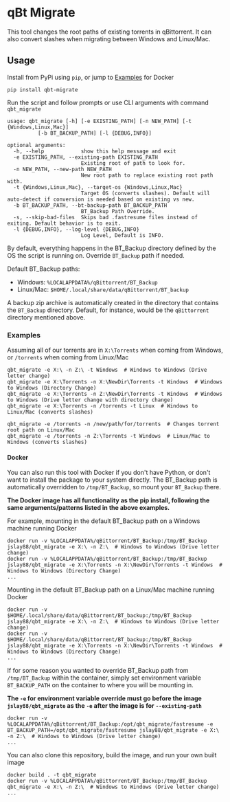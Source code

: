 # qBt Migrate
This tool changes the root paths of existing torrents in qBittorrent.
It can also convert slashes when migrating between Windows and Linux/Mac.

## Usage

Install from PyPi using `pip`, or jump to [Examples](#Examples) for Docker

    pip install qbt-migrate
    
Run the script and follow prompts or use CLI arguments with command `qbt_migrate`

    usage: qbt_migrate [-h] [-e EXISTING_PATH] [-n NEW_PATH] [-t {Windows,Linux,Mac}]
              [-b BT_BACKUP_PATH] [-l {DEBUG,INFO}]
    
    optional arguments:
      -h, --help            show this help message and exit
      -e EXISTING_PATH, --existing-path EXISTING_PATH
                            Existing root of path to look for.
      -n NEW_PATH, --new-path NEW_PATH
                            New root path to replace existing root path with.
      -t {Windows,Linux,Mac}, --target-os {Windows,Linux,Mac}
                            Target OS (converts slashes). Default will auto-detect if conversion is needed based on existing vs new.
      -b BT_BACKUP_PATH, --bt-backup-path BT_BACKUP_PATH
                            BT_Backup Path Override. 
      -s, --skip-bad-files  Skips bad .fastresume files instead of exiting. Default behavior is to exit.
      -l {DEBUG,INFO}, --log-level {DEBUG,INFO}
                            Log Level, Default is INFO.

By default, everything happens in the BT_Backup directory defined by the OS the script is running on.
Override `BT_Backup` path if needed.

Default BT_Backup paths:
* Windows: `%LOCALAPPDATA%/qBittorrent/BT_Backup`
* Linux/Mac: `$HOME/.local/share/data/qBittorrent/BT_backup`

A backup zip archive is automatically created in the directory that contains
the `BT_Backup` directory. Default, for instance, would be the `qBittorrent` directory mentioned above.

### Examples
Assuming all of our torrents are in `X:\Torrents` when coming from Windows, or `/torrents` when coming from Linux/Mac

    qbt_migrate -e X:\ -n Z:\ -t Windows  # Windows to Windows (Drive letter change)
    qbt_migrate -e X:\Torrents -n X:\NewDir\Torrents -t Windows  # Windows to Windows (Directory Change)
    qbt_migrate -e X:\Torrents -n Z:\NewDir\Torrents -t Windows  # Windows to Windows (Drive letter change with directory change)
    qbt_migrate -e X:\Torrents -n /torrents -t Linux  # Windows to Linux/Mac (converts slashes)
    
    qbt_migrate -e /torrents -n /new/path/for/torrents  # Changes torrent root path on Linux/Mac
    qbt_migrate -e /torrents -n Z:\Torrents -t Windows  # Linux/Mac to Windows (converts slashes)

#### Docker
You can also run this tool with Docker if you don't have Python, or don't want to install the package to your system directly.
The BT_Backup path is automatically overridden to `/tmp/BT_Backup`, so mount your `BT_Backup` there.

**The Docker image has all functionality as the pip install, following the same arguments/patterns listed in the above examples.**

For example, mounting in the default BT_Backup path on a Windows machine running Docker

    docker run -v %LOCALAPPDATA%/qBittorrent/BT_Backup:/tmp/BT_Backup jslay88/qbt_migrate -e X:\ -n Z:\  # Windows to Windows (Drive letter change)
    docker run -v %LOCALAPPDATA%/qBittorrent/BT_Backup:/tmp/BT_Backup jslay88/qbt_migrate -e X:\Torrents -n X:\NewDir\Torrents -t Windows  # Windows to Windows (Directory Change)
    ...

Mounting in the default BT_Backup path on a Linux/Mac machine running Docker

    docker run -v $HOME/.local/share/data/qBittorrent/BT_backup:/tmp/BT_Backup jslay88/qbt_migrate -e X:\ -n Z:\  # Windows to Windows (Drive letter change)
    docker run -v $HOME/.local/share/data/qBittorrent/BT_backup:/tmp/BT_Backup jslay88/qbt_migrate -e X:\Torrents -n X:\NewDir\Torrents -t Windows  # Windows to Windows (Directory Change)
    ...

If for some reason you wanted to override BT_Backup path from `/tmp/BT_Backup` within the container, simply set 
environment variable `BT_BACKUP_PATH` on the container to where you will be mounting in. 

**The `-e` for environment variable override must go before the image `jslay88/qbt_migrate` as the `-e` after the image is for `--existing-path`**

    docker run -v %LOCALAPPDATA%/qBittorrent/BT_Backup:/opt/qbt_migrate/fastresume -e BT_BACKUP_PATH=/opt/qbt_migrate/fastresume jslay88/qbt_migrate -e X:\ -n Z:\  # Windows to Windows (Drive letter change)
    ...

You can also clone this repository, build the image, and run your own built image

    docker build . -t qbt_migrate
    docker run -v %LOCALAPPDATA%/qBittorrent/BT_Backup:/tmp/BT_Backup qbt_migrate -e X:\ -n Z:\  # Windows to Windows (Drive letter change)
    ...
